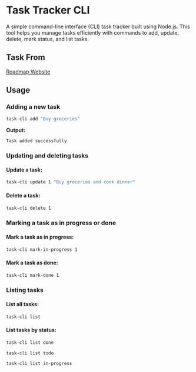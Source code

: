 # Task Tracker CLI

A simple command-line interface (CLI) task tracker built using Node.js. This tool helps you manage tasks efficiently with commands to add, update, delete, mark status, and list tasks.

## Task From
[Roadmap Website](https://roadmap.sh/projects/task-tracker)

## Usage

### Adding a new task
```sh
task-cli add "Buy groceries"
```
**Output:**
```
Task added successfully
```

### Updating and deleting tasks
#### Update a task:
```sh
task-cli update 1 "Buy groceries and cook dinner"
```
#### Delete a task:
```sh
task-cli delete 1
```

### Marking a task as in progress or done
#### Mark a task as in progress:
```sh
task-cli mark-in-progress 1
```
#### Mark a task as done:
```sh
task-cli mark-done 1
```

### Listing tasks
#### List all tasks:
```sh
task-cli list
```
#### List tasks by status:
```sh
task-cli list done
```
```sh
task-cli list todo
```
```sh
task-cli list in-progress
```
